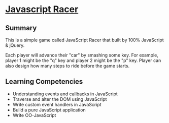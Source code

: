 # [Javascript Racer](https://javascript--racer.herokuapp.com)

## Summary

This is a simple game called JavaScript Racer that built by 100% JavaScript & jQuery.

Each player will advance their "car" by smashing some key. For example, player 1 might be
the "q" key and player 2 might be the "p" key. Player can also design how many steps to ride before the game starts.

## Learning Competencies

* Understanding events and callbacks in JavaScript
* Traverse and alter the DOM using JavaScript
* Write custom event handlers in JavaScript
* Build a pure JavaScript application
* Write OO-JavaScript
